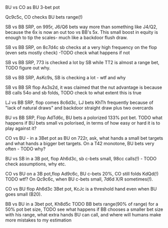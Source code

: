 
BU vs CO as BU 3-bet pot

Qc9c5c, CO checks BU bets range(!)

SB vs BB SRP, on 995r, J6/Q6 bets way more than something like J4/Q2, because the 6x is now an out too vs BB's 5x. This small boost in equity is enough to tip the scales- much like a backdoor flush draw.

SB vs BB SRP, on 8c7d4c sb checks at a very high frequency on the flop (even sets mostly check) -TODO check what happens if not

SB vs BB SRP, 773 is checked a lot by SB while TT2 is almost a range bet, TODO figure out why.

SB vs BB SRP, AsKc9s, SB is checking a lot - wtf and why

SB vs BB SR flop As3s2d, it was claimed that the nut advantage is because BB calls 54o and sb folds, TODO check to what extent this is true

LJ vs BB SRP, flop comes 8c6d3c, LJ bets KhTh frequently because of "lack of natural draws" and backdoor straight draw plus two overcards

BU vs BB SRP, Flop AdTd6c, BU bets a polorized 133% pot bet.
TODO what happens if BU bets small vs polorised, in terms of how easy or hard it is to play against it?

CO vs BU - in a 3Bet pot as BU on 722r, ask, what hands a small bet targets and what hands a bigger bet targets. On a T42 monotone, BU bets very often - TODO why?

BU vs SB in a 3B pot, flop Ah6d3c, sb c-bets small, 98cc calls(!) - TODO check assumptions, why etc.

CO vs BU on a 3B pot,flop Ad9c6c, BU c-bets 20%, CO still folds KdQd(!) TODO wtf?
On Qc9c6c, when BU c-bets small, 7d6d X/R sometimes(!).

CO vs BU flop Ah6d3c 3Bet pot, KcJc is a threshold hand even when BU goes small (B20).

BB vs BU in a 3bet pot, Kh8d5c TODO BB bets range(90% of range) for a 50% pot bet size, TODO see what happens if BB chooses a smaller bet size with his range, what extra hands BU can call, and where will humans make more mistakes to my estimation




